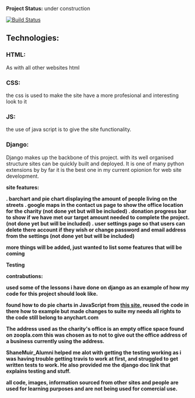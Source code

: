 <strong>Project Status:</strong> under construction

[![Build Status](https://travis-ci.org/Danhayes3008/milestone4.svg?branch=master)](https://travis-ci.org/Danhayes3008/milestone4)

<strong><h2>Technologies:</h2></strong>

<strong><h3>HTML:</h3></strong>
As with all other websites html 

<strong><h3>CSS:</h3></strong>
the css is used to make the site have a more profesional and interesting look to it

<strong><h3>JS:</h3></strong>
the use of java script is to give the site functionality.

<strong><h3>Django:</h3></strong>
Django makes up the backbone of this project. with its well organised structure sites can be quickly built and deployed. It is one of many python extensions by
by far it is the best one in my current opionion for web site development.

<strong>site features:</srtong>

 . barchart and pie chart displaying the amount of people living on the streets
 . google maps in the contact us page to show the office location for the charity (not done yet but will be included)
 . donation progress bar to show if we have met our target amount needed to complete the project. (not done yet but will be included)
 . user settings page so that users can delete there account if they wish or change password and email address from the settings (not done yet but will be included)

 more things will be added, just wanted to list some features that will be coming

<strong>Testing</strong>

contrabutions:

used some of the lessons i have done on django as an example of how my code for this project should look like.

found how to do pie charts in JavaScript from <a href="https://www.anychart.com/blog/2017/12/06/pie-chart-create-javascript/">this site.</a>
reused the code in there how to example but made changes to suite my needs all rights to the code still belong to anychart.com 

The address used as the charity's office is an empty office space found on zoopla.com this was chosen as to not to give out the office address of a business currently using the address.

ShaneMuir_Alumni helped me alot with getting the testing working as i was having trouble getting travis to work at first, and struggled to get written tests to work. He also provided me the django doc link that explains testing and stuff.

all code, images, information sourced from other sites and people are used for learning purposes and are not being used for comercial use.